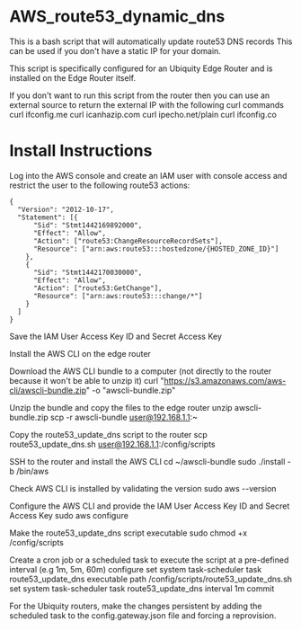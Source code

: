 # AWS_route53_dynamic_dns
This is a bash script that will automatically update route53 DNS records
This can be used if you don't have a static IP for your domain.

This script is specifically configured for an Ubiquity Edge Router and is installed on the Edge Router itself. 

If you don't want to run this script from the router then you can use an external source to return the external IP with the following curl commands
  curl ifconfig.me
  curl icanhazip.com
  curl ipecho.net/plain
  curl ifconfig.co


# Install Instructions

Log into the AWS console and create an IAM user with console access and restrict the user to the following route53 actions:

    {
      "Version": "2012-10-17",
      "Statement": [{
          "Sid": "Stmt1442169892000",
          "Effect": "Allow",
          "Action": ["route53:ChangeResourceRecordSets"],
          "Resource": ["arn:aws:route53:::hostedzone/{HOSTED_ZONE_ID}"]
        },
        {
          "Sid": "Stmt1442170030000",
          "Effect": "Allow",
          "Action": ["route53:GetChange"],
          "Resource": ["arn:aws:route53:::change/*"]
        }
      ]
    }

Save the IAM User Access Key ID and Secret Access Key

Install the AWS CLI on the edge router

Download the AWS CLI bundle to a computer (not directly to the router because it won't be able to unzip it)
    curl "https://s3.amazonaws.com/aws-cli/awscli-bundle.zip" -o "awscli-bundle.zip"

Unzip the bundle and copy the files to the edge router
    unzip awscli-bundle.zip
    scp -r awscli-bundle user@192.168.1.1:~

Copy the route53_update_dns script to the router
    scp route53_update_dns.sh user@192.168.1.1:/config/scripts

SSH to the router and install the AWS CLI
    cd ~/awscli-bundle
    sudo ./install -b /bin/aws

Check AWS CLI is installed by validating the version
    sudo aws --version
    
Configure the AWS CLI and provide the IAM User Access Key ID and Secret Access Key
    sudo aws configure

Make the route53_update_dns script executable
    sudo chmod +x /config/scripts
    
Create a cron job or a scheduled task to execute the script at a pre-defined interval (e.g 1m, 5m, 60m)
    configure
    set system task-scheduler task route53_update_dns executable path /config/scripts/route53_update_dns.sh
    set system task-scheduler task route53_update_dns interval 1m
    commit
    
For the Ubiquity routers, make the changes persistent by adding the scheduled task to the config.gateway.json file and forcing a reprovision. 
